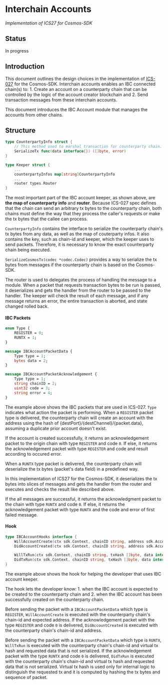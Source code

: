 # Interchain Accounts
_Implementation of ICS27 for Cosmos-SDK_

## Status
In progress

## Introduction
This document outlines the design choices in the implementation of [ICS-027](https://github.com/cosmos/ics/tree/master/spec/ics-027-interchain-accounts) for the Cosmos-SDK. Interchain accounts enables an IBC connected chain(s) to: 1. Create an account on a counterparty chain that can be controlled by the logic of the account creator blockchain and 2. Send transaction messages from these interchain accounts.

This document introduces the IBC Account module that manages the accounts from other chains.

## Structure

```go
type CounterpartyInfo struct {
	// This method used to marshal transaction for counterparty chain.
	SerializeTx func(data interface{}) ([]byte, error)
}

type Keeper struct {
	...
	counterpartyInfos map[string]CounterpartyInfo
    ...
	router types.Router
}
```

The most important part of the IBC account keeper, as shown above, are **the map of counterparty info** and **router**. Because ICS-027 spec defines that the chain can send an arbitrary tx bytes to the counterparty chain, both chains must define the way that they process the caller's requests or make the tx bytes that the callee can process.

`CounterpartyInfo` contains the interface to serialize the counterparty chain's tx bytes from any data, as well as the map of couterparty infos. It also contains the key, such as chain-id and keeper, which the keeper uses to send packets. Therefore, it is necessary to know the exact counterparty chain being executed.

`SerializeCosmosTx(codec *codec.Codec)` provides a way to serialize the tx bytes from messages if the counterparty chain is based on the Cosmos-SDK.

The router is used to delegates the process of handling the message to a module. When a packet that requests transaction bytes to be run is passed, it deserializes and gets the handler from the router to be passed to the handler. The keeper will check the result of each message, and if any message returns an error, the entire transaction is aborted, and state changed rolled back.

#### IBC Packets

```proto
enum Type {
    REGISTER = 0;
    RUNTX = 1;
}

message IBCAccountPacketData {
    Type type = 1;
    bytes data = 2;
}

message IBCAccountPacketAcknowledgement {
    Type type = 1;
    string chainID = 2;
    uint32 code = 3;
    string error = 4;
}
```

The example above shows the IBC packets that are used in ICS-027. `Type` indicates what action the packet is performing. When a `REGISTER` packet type is delivered, the counterparty chain will create an account with the address using the hash of {destPort}/{destChannel}/{packet.data}, assuming a duplicate prior account doesn't exist.

If the account is created successfully, it returns an acknowledgement packet to the origin chain with type `REGISTER` and code `0`. If else, it returns the acknowledgement packet with type `REGISTER` and code and result according to occured error.

When a `RUNTX` type packet is delivered, the counterparty chain will deserialize the tx bytes (packet's data field) in a predefined way.

In this implementation of ICS27 for the Cosmos-SDK, it deserializes the tx bytes into slices of messages and gets the handler from the router and executes and checks the result like described above.

If the all messages are successful, it returns the acknowledgment packet to the chain with type `RUNTX` and code `0`. If else, it returns the acknowledgement packet with type `RUNTX` and the code and error of first failed message.

#### Hook

```go
type IBCAccountHooks interface {
	WillAccountCreate(ctx sdk.Context, chainID string, address sdk.AccAddress)
	DidAccountCreated(ctx sdk.Context, chainID string, address sdk.AccAddress)

	WillTxRun(ctx sdk.Context, chainID string, txHash []byte, data interface{})
	DidTxRun(ctx sdk.Context, chainID string, txHash []byte, data interface{})
}
```

The example above shows the hook for helping the developer that uses IBC account keeper.

The hook lets the developer know: 1. when the IBC account is expected to be created to the counterparty chain and 2. when the IBC account has been successfully created on the counterparty chain.

Before sending the packet with a `IBCAccountPacketData` which type is `REGISTER`, `WillAccountCreate` is executed with the counterparty chain's chain-id and expected address. If the acknowledgement packet with the type `REGISTER` and code `0` is delivered, `DidAccountCreated` is executed with the counterparty chain's chain-id and address.

Before sending the packet with a `IBCAccountPacketData` which type is `RUNTX`, `WillTxRun` is executed with the counterparty chain's chain-id and virtual tx hash and requested data that is not serialized. If the acknowledgement packet with the type `RUNTX` and code `0` is delivered, `DidTxRun` is executed with the counterparty chain's chain-id and virtual tx hash and requested data that is not serialized. Virtual tx hash is used only for internal logic to distinguish the requested tx and it is computed by hashing the tx bytes and sequence of packet.

